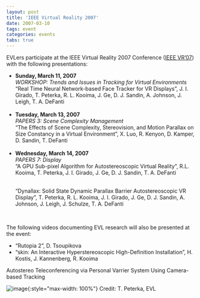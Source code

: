 ```yaml
---
layout: post
title: 'IEEE Virtual Reality 2007'
date: 2007-03-10
tags: event
categories: events
tabs: true
---
```


EVLers participate at the IEEE Virtual Reality 2007 Conference (<a href="http://conferences.computer.org/vr/2007/index.html">IEEE VR&rsquo;07</a>) with the following presentations:<br>
<ul>
<li><strong>Sunday, March 11, 2007</strong><br>
<em>WORKSHOP: Trends and Issues in Tracking for Virtual Environments</em><br>
&ldquo;Real Time Neural Network-based Face Tracker for VR Displays&rdquo;, J. I. Girado, T. Peterka, R. L. Kooima, J. Ge, D. J. Sandin, A. Johnson,  J. Leigh, T. A. DeFanti<br><br></li>
<li><strong>Tuesday, March 13, 2007</strong><br>
<em>PAPERS 3: Scene Complexity Management</em><br>
&ldquo;The Effects of Scene Complexity, Stereovision, and Motion Parallax on Size Constancy in a Virtual Environment&rdquo;, X. Luo, R. Kenyon, D. Kamper, D. Sandin, T. DeFanti<br><br></li>
<li><strong>Wednesday, March 14, 2007</strong><br>
<em>PAPERS 7: Display</em><br>
&ldquo;A GPU Sub-pixel Algorithm for Autostereoscopic Virtual Reality&rdquo;, R.L. Kooima, T. Peterka, J. I. Girado, J. Ge, D. J. Sandin, T. A. DeFanti<br><br>

&ldquo;Dynallax: Solid State Dynamic Parallax Barrier Autostereoscopic VR Display&rdquo;, T. Peterka, R. L. Kooima, J. I. Girado, J. Ge, D. J. Sandin, A. Johnson, J. Leigh, J. Schulze, T. A. DeFanti</li>
</ul><br>

The following videos documenting EVL research will also be presented at the event:<br>
<ul>
<li>&ldquo;Rutopia 2&rdquo;, D. Tsoupikova</li>
<li>&ldquo;skin: An Interactive Hyperstereoscopic High-Definition Installation&rdquo;, H. Kostis, J. Kannenberg, R. Kooima</li>
</ul>
Autostereo Teleconferencing via Personal Varrier System Using Camera-based Tracking

![image](https://www.evl.uic.edu/output/originals/ieeevr2007.jpg-srcw.jpg){:style="max-width: 100%"}
Credit: T. Peterka, EVL

